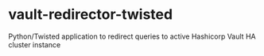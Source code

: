 # vault-redirector-twisted
Python/Twisted application to redirect queries to active Hashicorp Vault HA cluster instance
